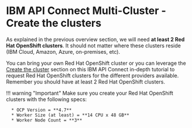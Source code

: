 # IBM API Connect Multi-Cluster - Create the clusters

<!--- cSpell:ignore -->

As explained in the previous overview section, we will need **at least 2 Red Hat OpenShift clusters**. It should not matter where these clusters reside (IBM Cloud, Amazon, Azure, on-premises, etc).

You can bring your own Red Hat OpenShift cluster or you can leverage the [Create the cluster](../cluster-create/ibm-cloud.md) section on this IBM API Connect in-depth tutorial to request Red Hat OpenShift clusters for the different providers available. Remember you should have at least 2 Red Hat OpenShift clusters.

!!! warning "Important"
    Make sure you create your Red Hat OpenShift clusters with the following specs:
        
      * OCP Version = **4.7**
      * Worker Size (at least) = **14 CPU x 48 GB**
      * Worker Node Count = **3**